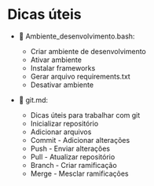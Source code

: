 # Dicas úteis

- 📁 Ambiente_desenvolvimento.bash:
   * Criar ambiente de desenvolvimento
   * Ativar ambiente
   * Instalar frameworks
   * Gerar arquivo requirements.txt
   * Desativar ambiente

- 📁 git.md:
   * Dicas úteis para trabalhar com git
   * Inicializar repositório
   * Adicionar arquivos
   * Commit - Adicionar alterações
   * Push - Enviar alterações
   * Pull - Atualizar repositório
   * Branch - Criar ramificação
   * Merge - Mesclar ramificações
